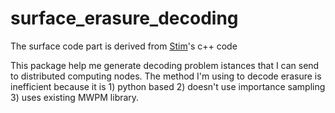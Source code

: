 # surface_erasure_decoding
 
The surface code part is derived from [Stim](https://github.com/quantumlib/Stim)'s c++ code

This package help me generate decoding problem istances that I can send to distributed computing nodes. The method I'm using to decode erasure is inefficient because it is 1) python based 2) doesn't use importance sampling 3) uses existing MWPM library.
